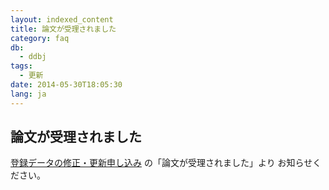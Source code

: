 ```yaml
---
layout: indexed_content
title: 論文が受理されました
category: faq
db:
  - ddbj
tags: 
  - 更新
date: 2014-05-30T18:05:30
lang: ja
---
```


## 論文が受理されました

<p><a href="/ddbj/update-form.html">登録データの修正・更新申し込み</a> の「論文が受理されました」より お知らせください。</p>

